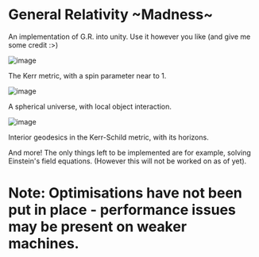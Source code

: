 # General Relativity ~Madness~
An implementation of G.R. into unity. Use it however you like (and give me some credit :>)

![image](https://user-images.githubusercontent.com/56345030/181906538-0eff33c6-696e-456d-b2a9-3225ead0260d.png)
  
  The Kerr metric, with a spin parameter near to 1.


![image](https://user-images.githubusercontent.com/56345030/181906570-3054ccd1-4f42-42aa-846e-62c1a770a6f8.png)
  
  A spherical universe, with local object interaction.
  

![image](https://user-images.githubusercontent.com/56345030/182371404-3c05aafa-5d27-419e-ac4f-4cda139c067a.png)

  Interior geodesics in the Kerr-Schild metric, with its horizons.


And more! The only things left to be implemented are for example, solving Einstein's field equations. (However this will not be worked on as of yet).

# Note: Optimisations have not been put in place - performance issues may be present on weaker machines.
